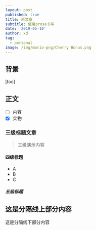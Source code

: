 ```yaml
---
layout: post
published: true
title: 新文章
subtitle: 使用prose书写
date: '2019-05-10'
author: xd
tag:
  - personal
image: /img/mario-png/Cherry Bonus.png
---
```

## 背景
[toc]
## 正文
- [ ] 内容
- [x] 实物
### 三级标题文章
> 三级演示内容
#### 四级标题
- A
- B
- C
##### 五级标题

这是分隔线上部分内容
---
这是分隔线下部分内容


